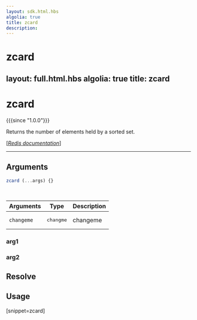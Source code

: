 ```yaml
---
layout: sdk.html.hbs
algolia: true
title: zcard
description:
---
```


# zcard
layout: full.html.hbs
algolia: true
title: zcard
---

# zcard

{{{since "1.0.0"}}}

Returns the number of elements held by a sorted set.

[[_Redis documentation_]](https://redis.io/commands/zcard)

---

## Arguments

```js
zcard (...args) {}

```

<br/>

| Arguments    | Type    | Description |
|--------------|---------|-------------|
| ``changeme`` | <pre>changme</pre> | changeme    |

### arg1

### arg2

## Resolve

## Usage

[snippet=zcard]
